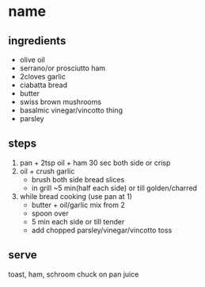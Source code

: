 # name

## ingredients

- olive oil
- serrano/or prosciutto ham
- 2cloves garlic
- ciabatta bread
- butter
- swiss brown mushrooms
- basalmic vinegar/vincotto thing
- parsley

## steps

1. pan + 2tsp oil + ham 30 sec both side or crisp
2. oil + crush garlic
   - brush both side bread slices
   - in grill ~5 min(half each side) or till golden/charred
3. while bread cooking (use pan at 1)
   - butter + oil/garlic mix from 2
   - spoon over
   - 5 min each side or till tender
   - add chopped parsley/vinegar/vincotto toss

## serve

toast, ham, schroom chuck on pan juice